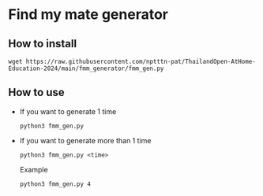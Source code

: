 # Find my mate generator

## How to install

```
wget https://raw.githubusercontent.com/nptttn-pat/ThailandOpen-AtHome-Education-2024/main/fmm_generator/fmm_gen.py
```

## How to use

- If you want to generate 1 time
    ```
    python3 fmm_gen.py
    ```
- If you want to generate more than 1 time
    ```
    python3 fmm_gen.py <time>
    ```
    Example
    ```
    python3 fmm_gen.py 4
    ```